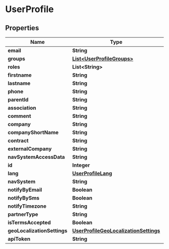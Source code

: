 # UserProfile

## Properties
Name | Type | Description | Notes
------------ | ------------- | ------------- | -------------
**email** | **String** |  |  [optional]
**groups** | [**List&lt;UserProfileGroups&gt;**](UserProfileGroups.md) |  |  [optional]
**roles** | **List&lt;String&gt;** |  |  [optional]
**firstname** | **String** |  |  [optional]
**lastname** | **String** |  |  [optional]
**phone** | **String** |  |  [optional]
**parentId** | **String** |  |  [optional]
**association** | **String** |  |  [optional]
**comment** | **String** |  |  [optional]
**company** | **String** |  |  [optional]
**companyShortName** | **String** |  |  [optional]
**contract** | **String** |  |  [optional]
**externalCompany** | **String** |  |  [optional]
**navSystemAccessData** | **String** |  |  [optional]
**id** | **Integer** |  |  [optional]
**lang** | [**UserProfileLang**](UserProfileLang.md) |  |  [optional]
**navSystem** | **String** |  |  [optional]
**notifyByEmail** | **Boolean** |  |  [optional]
**notifyBySms** | **Boolean** |  |  [optional]
**notifyTimezone** | **String** |  |  [optional]
**partnerType** | **String** |  |  [optional]
**isTermsAccepted** | **Boolean** |  |  [optional]
**geoLocalizationSettings** | [**UserProfileGeoLocalizationSettings**](UserProfileGeoLocalizationSettings.md) |  |  [optional]
**apiToken** | **String** |  |  [optional]
